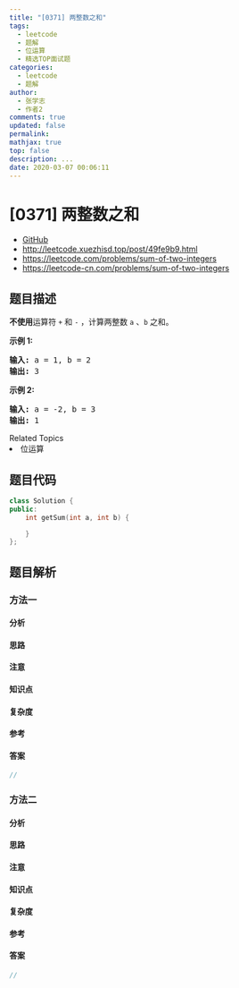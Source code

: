 ```yaml
---
title: "[0371] 两整数之和"
tags:
  - leetcode
  - 题解
  - 位运算
  - 精选TOP面试题
categories:
  - leetcode
  - 题解
author:
  - 张学志
  - 作者2
comments: true
updated: false
permalink:
mathjax: true
top: false
description: ...
date: 2020-03-07 00:06:11
---
```



# [0371] 两整数之和
* [GitHub](https://github.com/algoboy101/LeetCodeCrowdsource/tree/master/_posts/QA/%5B0371%5D%20%E4%B8%A4%E6%95%B4%E6%95%B0%E4%B9%8B%E5%92%8C.md)
* http://leetcode.xuezhisd.top/post/49fe9b9.html
* https://leetcode.com/problems/sum-of-two-integers
* https://leetcode-cn.com/problems/sum-of-two-integers


## 题目描述

<p><strong>不使用</strong>运算符&nbsp;<code>+</code> 和&nbsp;<code>-</code>&nbsp;​​​​​​​，计算两整数&nbsp;​​​​​​​<code>a</code>&nbsp;、<code>b</code>&nbsp;​​​​​​​之和。</p>

<p><strong>示例 1:</strong></p>

<pre><strong>输入: </strong>a = 1, b = 2
<strong>输出: </strong>3
</pre>

<p><strong>示例 2:</strong></p>

<pre><strong>输入: </strong>a = -2, b = 3
<strong>输出: </strong>1</pre>
<div><div>Related Topics</div><div><li>位运算</li></div></div>


## 题目代码

```cpp
class Solution {
public:
    int getSum(int a, int b) {

    }
};
```


## 题目解析


### 方法一

#### 分析

#### 思路

#### 注意

#### 知识点

#### 复杂度

#### 参考

#### 答案

```cpp
//
```


### 方法二

#### 分析

#### 思路

#### 注意

#### 知识点

#### 复杂度

#### 参考

#### 答案

```cpp
//
```



